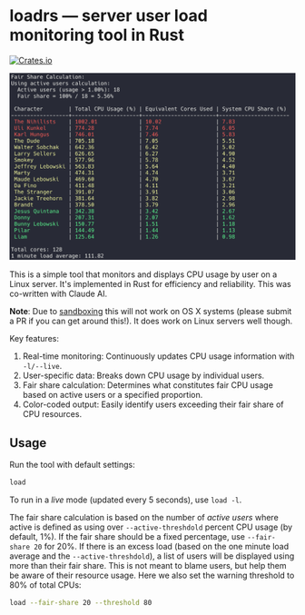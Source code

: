 # loadrs — server user load monitoring tool in Rust
[![Crates.io](https://img.shields.io/crates/v/loadrs.svg)](https://crates.io/crates/loadrs)

![loadrs in action](https://raw.githubusercontent.com/vsbuffalo/loadrs/main/screenshot.png)

This is a simple tool that monitors and displays CPU usage by user on a Linux
server. It's implemented in Rust for efficiency and reliability. This was
co-written with Claude AI.

**Note**: Due to [sandboxing](https://docs.rs/sysinfo/latest/sysinfo/struct.Process.html) this will not work on OS X systems (please submit a PR if you can get around this!). It does work on Linux servers well though.

Key features:

1. Real-time monitoring: Continuously updates CPU usage information with `-l/--live`.
2. User-specific data: Breaks down CPU usage by individual users.
3. Fair share calculation: Determines what constitutes fair CPU usage based on active users or a specified proportion.
4. Color-coded output: Easily identify users exceeding their fair share of CPU resources.

## Usage

Run the tool with default settings:

```bash
load
```

To run in a *live* mode (updated every 5 seconds), use `load -l`.

The fair share calculation is based on the number of *active users* where
active is defined as using over `--active-threshdold` percent CPU usage (by
default, 1%). If the fair share should be a fixed percentage, use `--fair-share
20` for 20%. If there is an excess load (based on the one minute load average
and the `--active-threshdold`), a list of users will be displayed using more
than their fair share. This is not meant to blame users, but help them be aware
of their resource usage. Here we also set the warning threshold to 80% of total
CPUs:

```bash
load --fair-share 20 --threshold 80
```
